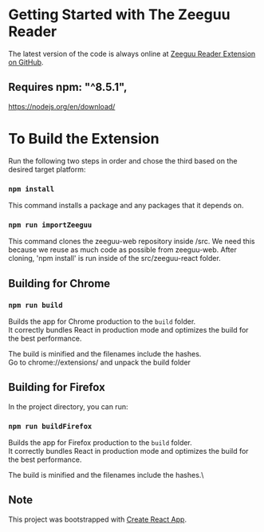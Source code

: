 # Getting Started with The Zeeguu Reader

The latest version of the code is always online at [Zeeguu Reader Extension on GitHub](https://github.com/zeeguu/browser-extension).

## Requires  npm: "^8.5.1",
https://nodejs.org/en/download/

# To Build the Extension 

Run the following two steps in order and chose the third based on the desired target platform: 

### `npm install` 
This command installs a package and any packages that it depends on.

### `npm run importZeeguu`
This command clones the zeeguu-web repository inside /src. 
We need this because we reuse as much code as possible from zeeguu-web.
After cloning, 'npm install' is run inside of the src/zeeguu-react folder.

## Building for Chrome 

### `npm run build`
Builds the app for Chrome production to the `build` folder.\
It correctly bundles React in production mode and optimizes the build for the best performance.

The build is minified and the filenames include the hashes.\
Go to chrome://extensions/ and unpack the build folder

## Building for Firefox
In the project directory, you can run:

### `npm run buildFirefox`
Builds the app for Firefox production to the `build` folder.\
It correctly bundles React in production mode and optimizes the build for the best performance.

The build is minified and the filenames include the hashes.\


## Note

This project was bootstrapped with [Create React App](https://github.com/facebook/create-react-app).

